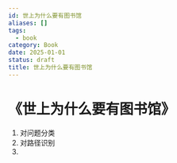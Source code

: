 ```yaml
---
id: 世上为什么要有图书馆
aliases: []
tags:
  - book
category: Book
date: 2025-01-01
status: draft
title: 世上为什么要有图书馆
---
```


# 《世上为什么要有图书馆》


1. 对问题分类
2. 对路径识别
3. 
